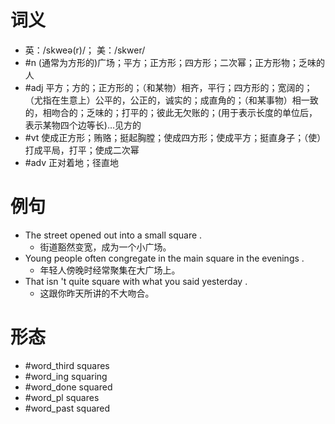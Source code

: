 # 词义
- 英：/skweə(r)/； 美：/skwer/
- #n (通常为方形的)广场；平方；正方形；四方形；二次幂；正方形物；乏味的人
- #adj 平方；方的；正方形的；（和某物）相齐，平行；四方形的；宽阔的；（尤指在生意上）公平的，公正的，诚实的；成直角的；（和某事物）相一致的，相吻合的；乏味的；打平的；彼此无欠账的；(用于表示长度的单位后，表示某物四个边等长)…见方的
- #vt 使成正方形；贿赂；挺起胸膛；使成四方形；使成平方；挺直身子；（使）打成平局，打平；使成二次幂
- #adv 正对着地；径直地
# 例句
- The street opened out into a small square .
	- 街道豁然变宽，成为一个小广场。
- Young people often congregate in the main square in the evenings .
	- 年轻人傍晚时经常聚集在大广场上。
- That isn 't quite square with what you said yesterday .
	- 这跟你昨天所讲的不大吻合。
# 形态
- #word_third squares
- #word_ing squaring
- #word_done squared
- #word_pl squares
- #word_past squared
